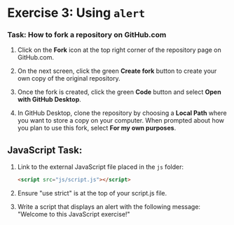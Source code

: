 # Exercise 3: Using `alert`

### Task: How to fork a repository on GitHub.com

1. Click on the **Fork** icon at the top right corner of the repository page on GitHub.com.

2. On the next screen, click the green **Create fork** button to create your own copy of the original repository.

3. Once the fork is created, click the green **Code** button and select **Open with GitHub Desktop**.

4. In GitHub Desktop, clone the repository by choosing a **Local Path** where you want to store a copy on your computer. When prompted about how you plan to use this fork, select **For my own purposes**.

## JavaScript Task:

1. Link to the external JavaScript file placed in the `js` folder:
   ```html
   <script src="js/script.js"></script>
   ```
2. Ensure "use strict" is at the top of your script.js file.

3. Write a script that displays an alert with the following message: "Welcome to this JavaScript exercise!"
